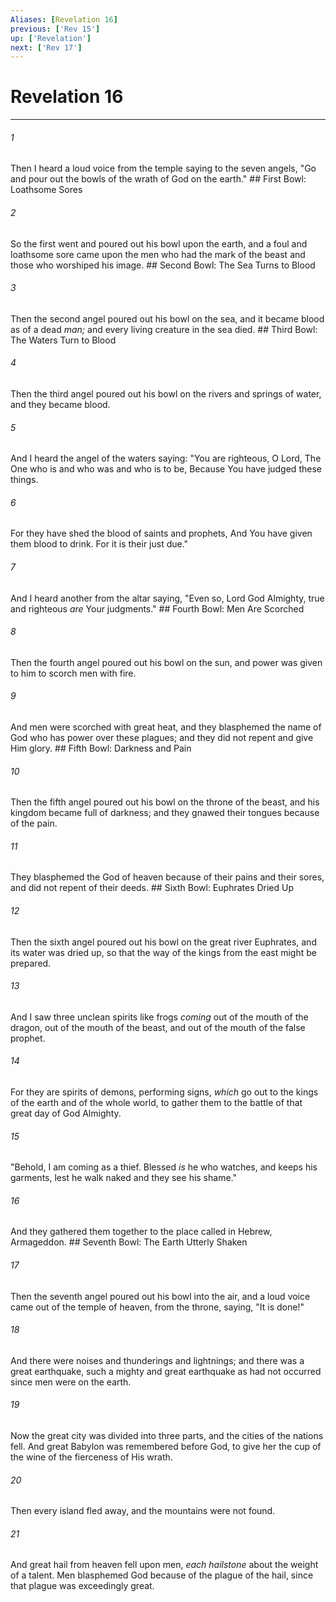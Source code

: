 ```yaml
---
Aliases: [Revelation 16]
previous: ['Rev 15']
up: ['Revelation']
next: ['Rev 17']
---
```

# Revelation 16

***


###### 1 
Then I heard a loud voice from the temple saying to the seven angels, "Go and pour out the bowls of the wrath of God on the earth." ## First Bowl: Loathsome Sores 

###### 2 
So the first went and poured out his bowl upon the earth, and a foul and loathsome sore came upon the men who had the mark of the beast and those who worshiped his image. ## Second Bowl: The Sea Turns to Blood 

###### 3 
Then the second angel poured out his bowl on the sea, and it became blood as of a dead _man;_ and every living creature in the sea died. ## Third Bowl: The Waters Turn to Blood 

###### 4 
Then the third angel poured out his bowl on the rivers and springs of water, and they became blood. 

###### 5 
And I heard the angel of the waters saying: "You are righteous, O Lord, The One who is and who was and who is to be, Because You have judged these things. 

###### 6 
For they have shed the blood of saints and prophets, And You have given them blood to drink. For it is their just due." 

###### 7 
And I heard another from the altar saying, "Even so, Lord God Almighty, true and righteous _are_ Your judgments." ## Fourth Bowl: Men Are Scorched 

###### 8 
Then the fourth angel poured out his bowl on the sun, and power was given to him to scorch men with fire. 

###### 9 
And men were scorched with great heat, and they blasphemed the name of God who has power over these plagues; and they did not repent and give Him glory. ## Fifth Bowl: Darkness and Pain 

###### 10 
Then the fifth angel poured out his bowl on the throne of the beast, and his kingdom became full of darkness; and they gnawed their tongues because of the pain. 

###### 11 
They blasphemed the God of heaven because of their pains and their sores, and did not repent of their deeds. ## Sixth Bowl: Euphrates Dried Up 

###### 12 
Then the sixth angel poured out his bowl on the great river Euphrates, and its water was dried up, so that the way of the kings from the east might be prepared. 

###### 13 
And I saw three unclean spirits like frogs _coming_ out of the mouth of the dragon, out of the mouth of the beast, and out of the mouth of the false prophet. 

###### 14 
For they are spirits of demons, performing signs, _which_ go out to the kings of the earth and of the whole world, to gather them to the battle of that great day of God Almighty. 

###### 15 
"Behold, I am coming as a thief. Blessed _is_ he who watches, and keeps his garments, lest he walk naked and they see his shame." 

###### 16 
And they gathered them together to the place called in Hebrew, Armageddon. ## Seventh Bowl: The Earth Utterly Shaken 

###### 17 
Then the seventh angel poured out his bowl into the air, and a loud voice came out of the temple of heaven, from the throne, saying, "It is done!" 

###### 18 
And there were noises and thunderings and lightnings; and there was a great earthquake, such a mighty and great earthquake as had not occurred since men were on the earth. 

###### 19 
Now the great city was divided into three parts, and the cities of the nations fell. And great Babylon was remembered before God, to give her the cup of the wine of the fierceness of His wrath. 

###### 20 
Then every island fled away, and the mountains were not found. 

###### 21 
And great hail from heaven fell upon men, _each hailstone_ about the weight of a talent. Men blasphemed God because of the plague of the hail, since that plague was exceedingly great.
